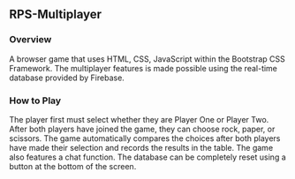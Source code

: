 ## RPS-Multiplayer

### Overview

A browser game that uses HTML, CSS, JavaScript within the Bootstrap CSS Framework.  The multiplayer features is made possible using the real-time database provided by Firebase.

### How to Play

The player first must select whether they are Player One or Player Two.  After both players have joined the game, they can choose rock, paper, or scissors. The game automatically compares the choices after both players have made their selection and records the results in the table.  The game also features a chat function.  The database can be completely reset using a button at the bottom of the screen. 
